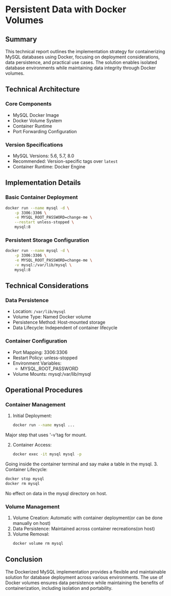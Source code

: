 # Persistent Data with Docker Volumes

## Summary
This technical report outlines the implementation strategy for containerizing MySQL databases using Docker, focusing on deployment considerations, data persistence, and practical use cases. The solution enables isolated database environments while maintaining data integrity through Docker volumes.

## Technical Architecture

### Core Components
- MySQL Docker Image
- Docker Volume System
- Container Runtime
- Port Forwarding Configuration

### Version Specifications
- MySQL Versions: 5.6, 5.7, 8.0
- Recommended: Version-specific tags over `latest`
- Container Runtime: Docker Engine

## Implementation Details

### Basic Container Deployment
```bash
docker run --name mysql -d \
    -p 3306:3306 \
    -e MYSQL_ROOT_PASSWORD=change-me \
    --restart unless-stopped \
    mysql:8
```

### Persistent Storage Configuration
```bash
docker run --name mysql -d \
    -p 3306:3306 \
    -e MYSQL_ROOT_PASSWORD=change-me \
    -v mysql:/var/lib/mysql \
    mysql:8
```

## Technical Considerations

### Data Persistence
- Location: `/var/lib/mysql` 
- Volume Type: Named Docker volume
- Persistence Method: Host-mounted storage
- Data Lifecycle: Independent of container lifecycle

### Container Configuration
- Port Mapping: 3306:3306
- Restart Policy: unless-stopped
- Environment Variables:
  - MYSQL_ROOT_PASSWORD
- Volume Mounts: mysql:/var/lib/mysql

## Operational Procedures

### Container Management
1. Initial Deployment:
   ```bash
   docker run --name mysql ...
   ```
Major step that uses '-v'tag for mount.

2. Container Access:
   ```bash
   docker exec -it mysql mysql -p
   ```
Going inside the container terminal and say make a table in the mysql.
3. Container Lifecycle:
   ```bash
   docker stop mysql
   docker rm mysql
   ```
No effect on data in the mysql directory on host.

### Volume Management
1. Volume Creation: Automatic with container deployment(or can be done manually on host)
2. Data Persistence: Maintained across container recreations(on host)
3. Volume Removal:
   ```bash
   docker volume rm mysql
   ```
   
## Conclusion
The Dockerized MySQL implementation provides a flexible and maintainable solution for database deployment across various environments. The use of Docker volumes ensures data persistence while maintaining the benefits of containerization, including isolation and portability.
